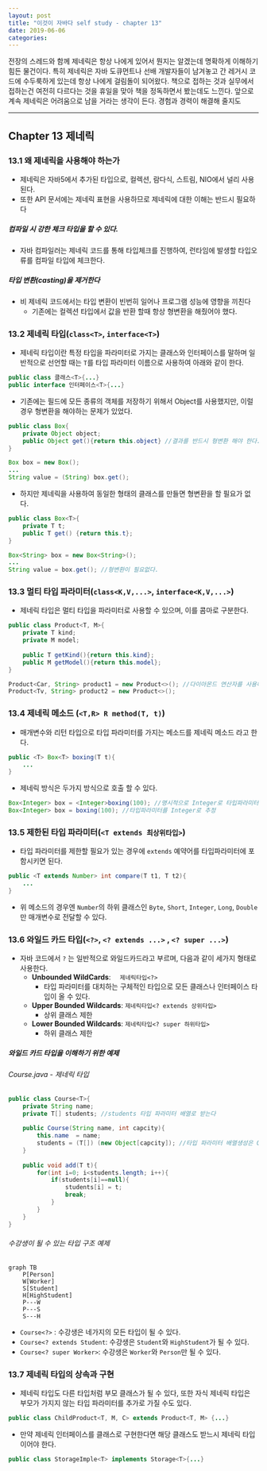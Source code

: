 ```yaml
---
layout: post
title: "이것이 자바다 self study - chapter 13"
date: 2019-06-06
categories:
---
```


전장의 스레드와 함께 제네릭은 항상 나에게 있어서 뭔지는 알겠는데 명확하게 이해하기 힘든 물건이다. 특히 제네릭은 자바 도큐먼트나 선배 개발자들이 남겨놓고 간 레거시 코드에 수두룩하게 있는데 항상 나에게 걸림돌이 되어왔다. 책으로 접하는 것과 실무에서 접하는건 여전히 다르다는 것을 휴일을 맞아 책을 정독하면서 봤는데도 느낀다. 앞으로 계속 제네릭은 어려움으로 남을 거라는 생각이 든다. 경험과 경력이 해결해 줄지도

---

## Chapter 13 제네릭

### 13.1 왜 제네릭을 사용해야 하는가

- 제네릭은 자바5에서 추가된 타입으로, 컬렉션, 람다식, 스트림, NIO에서 널리 사용된다.
- 또한 API 문서에는 제네릭 표현을 사용하므로 제네릭에 대한 이해는 반드시 필요하다

##### 컴파일 시 강한 체크 타입을 할 수 있다.

- 자바 컴파일러는 제네릭 코드를 통해 타입체크를 진행하여, 런타임에 발생할 타입오류를 컴파일 타입에 체크한다.

##### 타입 변환(casting)을 제거한다

- 비 제네릭 코드에서는 타입 변환이 빈번히 일어나 프로그램 성능에 영향을 끼친다
  - 기존에는 컬렉션 타입에서 값을 반환 할때 항상 형변환을 해줬어야 했다.

### 13.2 제네릭 타입(`class<T>`, `interface<T>`)

- 제네릭 타입이란 특정 타입을 파라미터로 가지는 클래스와 인터페이스를 말하며 일반적으로 선언할 때는 `T`를 타입 파라미터 이름으로 사용하여 아래와 같이 한다.

```java
public class 클래스<T>{...}
public interface 인터페이스<T>{...}
```

- 기존에는 필드에 모든 종류의 객체를 저장하기 위해서 Object를 사용했지만, 이럴 경우 형변환을 해야하는 문제가 있었다.

```java
public class Box{
    private Object object;
    public Object get(){return this.object} //결과를 반드시 형변환 해야 한다.
}

Box box = new Box();
...
String value = (String) box.get();
```

- 하지만 제네릭을 사용하여 동일한 형태의 클래스를 만들면 형변환을 할 필요가 없다.

```java
public class Box<T>{
    private T t;
    public T get() {return this.t};
}

Box<String> box = new Box<String>();
...
String value = box.get(); //형변환이 필요없다. 
```

### 13.3 멀티 타입 파라미터(`class<K,V,...>`, `interface<K,V,...>`)

- 제네릭 타입은 멀티 타입을 파라미터로 사용할 수 있으며, 이를 콤마로 구분한다.

```java
public class Product<T, M>{
    private T kind;
    private M model;
    
    public T getKind(){return this.kind};
    public M getModel(){return this.model};
}

Product<Car, String> product1 = new Product<>(); //다이아몬드 연산자를 사용해 타입유추
Product<Tv, String> product2 = new Product<>();

```

### 13.4 제네릭 메소드 (`<T,R> R method(T, t)`)

- 매개변수와 리턴 타입으로 타입 파라미터를 가지는 메소드를 제네릭 메소드 라고 한다.

```java
public <T> Box<T> boxing(T t){
    ...
}
```

- 제네릭 방식은 두가지 방식으로 호출 할 수 있다.

```java
Box<Integer> box = <Integer>boxing(100); //명시적으로 Integer로 타입파라미터 지정
Box<Integer> box = boxing(100); //타입파라미터를 Integer로 추정
```

### 13.5 제한된 타입 파라미터(`<T extends 최상위타입>`)

- 타입 파라미터를 제한할 필요가 있는 경우에 `extends` 예약어를 타입파라미터에 포함시키면 된다.

```java
public <T extends Number> int compare(T t1, T t2){
    ...
}
```

- 위 메소드의 경우엔 `Number`의 하위 클래스인 `Byte`, `Short`, `Integer`, `Long`, `Double`만 매개변수로 전달할 수 있다.

### 13.6 와일드 카드 타입(`<?>`, `<? extends ...>` , `<? super ...>`)

- 자바 코드에서 `?` 는 일반적으로 와일드카드라고 부르며, 다음과 같이 세가지 형태로 사용한다.
  - **Unbounded WildCards**: `	제네릭타입<?>`
    - 타입 파라미터를 대치하는 구체적인 타입으로 모든 클래스나 인터페이스 타입이 올 수 있다.
  - **Upper Bounded Wildcards**: `제네릭타입<? extends 상위타입>`
    - 상위 클래스 제한
  - **Lower Bounded Wildcards**: `제네릭타입<? super 하위타입>`
    - 하위 클래스 제한

##### 와일드 카드 타입을 이해하기 위한 예제

###### Course.java - 제네릭 타입

```java
public class Course<T>{
    private String name;
    private T[] students; //students 타입 파라미터 배열로 받는다
    
    public Course(String name, int capcity){
        this.name  = name;
        students = (T[]) (new Object[capcity]); //타입 파라미터 배열생성은 Object로 한다
    }
    
    public void add(T t){
        for(int i=0; i<students.length; i++){
            if(students[i]==null){
                students[i] = t;
                break;
            }
        }
    }
}
```

###### 수강생이 될 수 있는 타입 구조 예제

```mermaid
graph TB
	P[Person]
	W[Worker]
	S[Student]
	H[HighStudent]
	P---W
	P---S
	S---H
```

- `Course<?>` : 수강생은 네가지의 모든 타입이 될 수 있다.
- `Course<? extends Student`: 수강생은 `Student`와 `HighStudent`가 될 수 있다.
- `Course<? super Worker>`: 수강생은 `Worker`와 `Person`만 될 수 있다.

### 13.7 제네릭 타입의 상속과 구현

- 제네릭 타입도 다른 타입처럼 부모 클래스가 될 수 있다, 또한 자식 제네릭 타입은 부모가 가지지 않는 타입 파라미터를 추가로 가질 수도 있다.

```java
public class ChildProduct<T, M, C> extends Product<T, M> {...}

```

- 만약 제네릭 인터페이스를 클래스로 구현한다면 해당 클래스도 받느시 제네릭 타입이어야 한다.

```java
public class StorageImple<T> implements Storage<T>{...}

```

